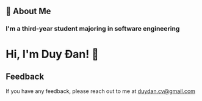 
## 🚀 About Me
### I'm a third-year student majoring in software engineering


# Hi, I'm Duy Đan! 👋


## Feedback

If you have any feedback, please reach out to me at duydan.cv@gmail.com

